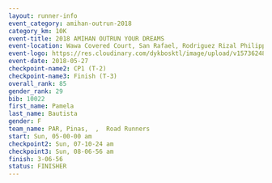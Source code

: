 ```yaml
---
layout: runner-info 
event_category: amihan-outrun-2018 
category_km: 10K 
event-title: 2018 AMIHAN OUTRUN YOUR DREAMS 
event-location: Wawa Covered Court, San Rafael, Rodriguez Rizal Philippines 
event-logo: https://res.cloudinary.com/dykbosktl/image/upload/v1573624843/Logo/poster-22_v0xvr9.jpg 
event-date: 2018-05-27 
checkpoint-name2: CP1 (T-2) 
checkpoint-name3: Finish (T-3) 
overall_rank: 85
gender_rank: 29
bib: 10022
first_name: Pamela
last_name: Bautista
gender: F
team_name: PAR, Pinas,  ,  Road Runners
start: Sun, 05-00-00 am
checkpoint2: Sun, 07-10-24 am
checkpoint3: Sun, 08-06-56 am
finish: 3-06-56
status: FINISHER
---
```


